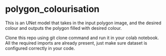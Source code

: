 # polygon_colourisation
This is an UNet model that takes in the input polygon image, and the desired colour and outputs the polygon filled with desired colour.

Clone this repo using git clone command and run it in your colab notebook. All the required imports are already present, just make sure dataset is configured correctly in your code. 
